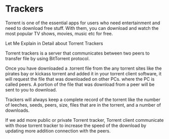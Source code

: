 # Trackers
Torrent is one of the essential apps for users who need entertainment and need to download free stuff. With them, you can download and watch the most popular TV shows, movies, music etc for free.

Let Me Explain in Detail about Torrent Trackers

Torrent trackers is a server that communicates between two peers to transfer file by using BitTorrent protocol.

Once you have downloaded a .torrent file from the any torrent sites like the pirates bay or kickass torrent and added it in your torrent client software, it will request the file that was downloaded on other PCs. where the PC is called peers. A portion of the file that was download from a peer will be sent to you to download.

Trackers will always keep a complete record of the torrent like the number of leeches, seeds, peers, size, files that are in the torrent, and a number of downloads.

If we add more public or private Torrent tracker, Torrent client communicate with those torrent tracker to increase the speed of the download by updating more addition connection with the peers.
